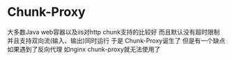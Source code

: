 # Chunk-Proxy

大多数Java web容器以及iis对http chunk支持的比较好  而且默认没有超时限制  并且支持双向流(输入、输出)同时运行
于是 Chunk-Proxy诞生了 但是有一个缺点如果遇到了反向代理 如nginx chunk-proxy就无法使用了
